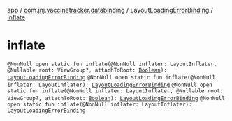 [app](../../index.md) / [com.jnj.vaccinetracker.databinding](../index.md) / [LayoutLoadingErrorBinding](index.md) / [inflate](./inflate.md)

# inflate

`@NonNull open static fun inflate(@NonNull inflater: LayoutInflater, @Nullable root: ViewGroup?, attachToRoot: `[`Boolean`](https://kotlinlang.org/api/latest/jvm/stdlib/kotlin/-boolean/index.html)`): `[`LayoutLoadingErrorBinding`](index.md)
`@NonNull open static fun inflate(@NonNull inflater: LayoutInflater): `[`LayoutLoadingErrorBinding`](index.md)
`@NonNull open static fun inflate(@NonNull inflater: LayoutInflater, @Nullable root: ViewGroup?, attachToRoot: `[`Boolean`](https://kotlinlang.org/api/latest/jvm/stdlib/kotlin/-boolean/index.html)`): `[`LayoutLoadingErrorBinding`](index.md)
`@NonNull open static fun inflate(@NonNull inflater: LayoutInflater): `[`LayoutLoadingErrorBinding`](index.md)